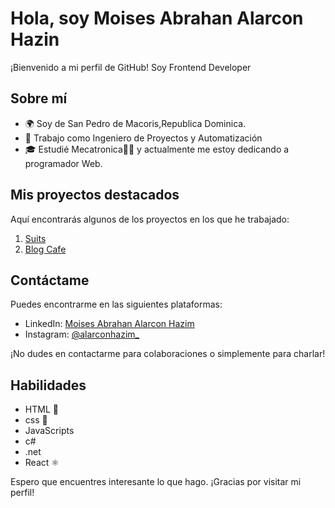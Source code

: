 # Hola, soy Moises Abrahan Alarcon Hazin

¡Bienvenido a mi perfil de GitHub! Soy Frontend Developer

## Sobre mí

- 🌍 Soy de San Pedro de Macoris,Republica Dominica.
- 💼 Trabajo como Ingeniero de Proyectos y Automatización 
- 🎓 Estudié Mecatronica🤖🦾 y actualmente me estoy dedicando a programador Web.

## Mis proyectos destacados

Aquí encontrarás algunos de los proyectos en los que he trabajado:

1. [Suits](https://my-frontedstore.netlify.app/) 
2. [Blog Cafe](https://roaring-youtiao-af4457.netlify.app/) 

## Contáctame

Puedes encontrarme en las siguientes plataformas:

- LinkedIn: [Moises Abrahan Alarcon Hazim](https://www.linkedin.com/in/moises-abrahan-alarcon-hazim-6b614a217/)
- Instagram: [@alarconhazim_](https://www.instagram.com/alarconhazim_/)

¡No dudes en contactarme para colaboraciones o simplemente para charlar!

## Habilidades

- HTML 🧡
- css 🎨
- JavaScripts
- c#
- .net
- React ⚛️


Espero que encuentres interesante lo que hago. ¡Gracias por visitar mi perfil!

